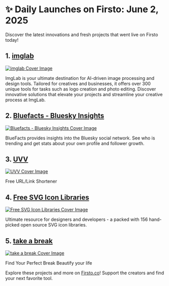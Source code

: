 # ✨ Daily Launches on Firsto: June 2, 2025

Discover the latest innovations and fresh projects that went live on Firsto today!

## 1. [imglab](https://firsto.co/projects/imglab)

[![imglab Cover Image](https://607255gt6f.ufs.sh/f/ViZtN9dvJxPtBVcMQ5kVSo7eOmFR46850JCZbH21YWId3gvK)](https://firsto.co/projects/imglab)

 ImgLab is your ultimate destination for AI-driven image processing and design tools. Tailored for creatives and businesses, it offers over 300 unique tools for tasks such as logo creation and photo editing. Discover innovative solutions that elevate your projects and streamline your creative process at ImgLab.



## 2. [Bluefacts - Bluesky Insights](https://firsto.co/projects/bluefacts-bluesky-insights)

[![Bluefacts - Bluesky Insights Cover Image](https://607255gt6f.ufs.sh/f/ViZtN9dvJxPtm78QxwbybK1ESgRsIAJlvfktXD83xrhC2eHc)](https://firsto.co/projects/bluefacts-bluesky-insights)

 BlueFacts provides insights into the Bluesky social network. See who is trending and get stats about your own profile and follower growth.



## 3. [UVV](https://firsto.co/projects/uvv)

[![UVV Cover Image](https://607255gt6f.ufs.sh/f/ViZtN9dvJxPtDTQaqpOFyE8hGTOLJiBNrXYjxsvu1P0Uwk6m)](https://firsto.co/projects/uvv)

 Free URL/Link Shortener



## 4. [Free SVG Icon Libraries](https://firsto.co/projects/free-svg-icon-libraries)

[![Free SVG Icon Libraries Cover Image](https://607255gt6f.ufs.sh/f/ViZtN9dvJxPtB6XNp9kVSo7eOmFR46850JCZbH21YWId3gvK)](https://firsto.co/projects/free-svg-icon-libraries)

 Ultimate resource for designers and developers - a packed with 156 hand-picked open source SVG icon libraries.



## 5. [take a break](https://firsto.co/projects/take-a-break)

[![take a break Cover Image](https://607255gt6f.ufs.sh/f/ViZtN9dvJxPtplfJAv7x5OB6A3NoL0wna8bKWcHzfGSIXVE9)](https://firsto.co/projects/take-a-break)

 Find Your Perfect Break Beautify your life




Explore these projects and more on [Firsto.co](https://firsto.co)! Support the creators and find your next favorite tool.
